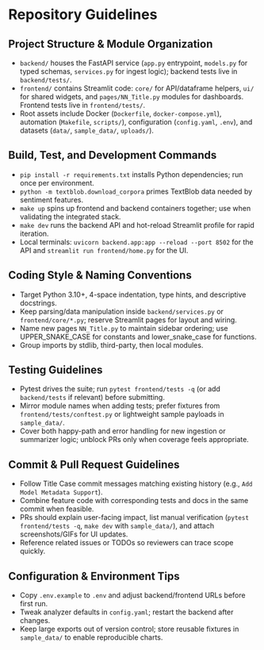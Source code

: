 # Repository Guidelines

## Project Structure & Module Organization
- `backend/` houses the FastAPI service (`app.py` entrypoint, `models.py` for typed schemas, `services.py` for ingest logic); backend tests live in `backend/tests/`.
- `frontend/` contains Streamlit code: `core/` for API/dataframe helpers, `ui/` for shared widgets, and `pages/NN_Title.py` modules for dashboards. Frontend tests live in `frontend/tests/`.
- Root assets include Docker (`Dockerfile`, `docker-compose.yml`), automation (`Makefile`, `scripts/`), configuration (`config.yaml`, `.env`), and datasets (`data/`, `sample_data/`, `uploads/`).

## Build, Test, and Development Commands
- `pip install -r requirements.txt` installs Python dependencies; run once per environment.
- `python -m textblob.download_corpora` primes TextBlob data needed by sentiment features.
- `make up` spins up frontend and backend containers together; use when validating the integrated stack.
- `make dev` runs the backend API and hot-reload Streamlit profile for rapid iteration.
- Local terminals: `uvicorn backend.app:app --reload --port 8502` for the API and `streamlit run frontend/home.py` for the UI.

## Coding Style & Naming Conventions
- Target Python 3.10+, 4-space indentation, type hints, and descriptive docstrings.
- Keep parsing/data manipulation inside `backend/services.py` or `frontend/core/*.py`; reserve Streamlit pages for layout and wiring.
- Name new pages `NN_Title.py` to maintain sidebar ordering; use UPPER_SNAKE_CASE for constants and lower_snake_case for functions.
- Group imports by stdlib, third-party, then local modules.

## Testing Guidelines
- Pytest drives the suite; run `pytest frontend/tests -q` (or add `backend/tests` if relevant) before submitting.
- Mirror module names when adding tests; prefer fixtures from `frontend/tests/conftest.py` or lightweight sample payloads in `sample_data/`.
- Cover both happy-path and error handling for new ingestion or summarizer logic; unblock PRs only when coverage feels appropriate.

## Commit & Pull Request Guidelines
- Follow Title Case commit messages matching existing history (e.g., `Add Model Metadata Support`).
- Combine feature code with corresponding tests and docs in the same commit when feasible.
- PRs should explain user-facing impact, list manual verification (`pytest frontend/tests -q`, `make dev` with `sample_data/`), and attach screenshots/GIFs for UI updates.
- Reference related issues or TODOs so reviewers can trace scope quickly.

## Configuration & Environment Tips
- Copy `.env.example` to `.env` and adjust backend/frontend URLs before first run.
- Tweak analyzer defaults in `config.yaml`; restart the backend after changes.
- Keep large exports out of version control; store reusable fixtures in `sample_data/` to enable reproducible charts.
